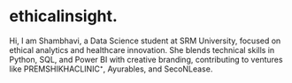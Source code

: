 # ethicalinsight.
Hi, I am Shambhavi, a Data Science student at SRM University, focused on ethical analytics and healthcare innovation. She blends technical skills in Python, SQL, and Power BI with creative branding, contributing to ventures like PREMSHIKHACLINIC⁺, Ayurables, and SecoNLease.
